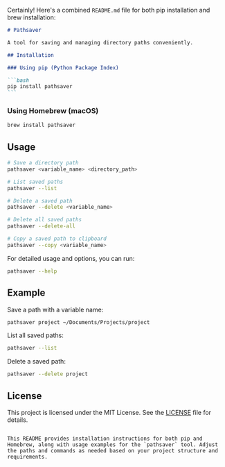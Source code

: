 Certainly! Here's a combined `README.md` file for both pip installation and brew installation:

````markdown
# Pathsaver

A tool for saving and managing directory paths conveniently.

## Installation

### Using pip (Python Package Index)

```bash
pip install pathsaver
```
````

### Using Homebrew (macOS)

```bash
brew install pathsaver
```

## Usage

```bash
# Save a directory path
pathsaver <variable_name> <directory_path>

# List saved paths
pathsaver --list

# Delete a saved path
pathsaver --delete <variable_name>

# Delete all saved paths
pathsaver --delete-all

# Copy a saved path to clipboard
pathsaver --copy <variable_name>
```

For detailed usage and options, you can run:

```bash
pathsaver --help
```

## Example

Save a path with a variable name:

```bash
pathsaver project ~/Documents/Projects/project
```

List all saved paths:

```bash
pathsaver --list
```

Delete a saved path:

```bash
pathsaver --delete project
```

## License

This project is licensed under the MIT License. See the [LICENSE](LICENSE) file for details.

```

This README provides installation instructions for both pip and Homebrew, along with usage examples for the `pathsaver` tool. Adjust the paths and commands as needed based on your project structure and requirements.
```
